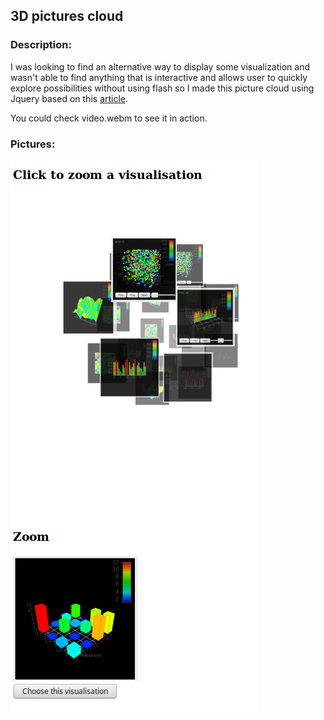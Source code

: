 ## 3D pictures cloud

### Description:

I was looking to find an alternative way to display some visualization and wasn't able to find anything that is interactive
and allows user to quickly explore possibilities without using flash so I made this picture cloud using Jquery based on this [article](http://patrickroux.ca/developpement/un-nuage-de-tag-en-3d-sans-flash-cest-possible-avec-jquery-279).

You could check video.webm to see it in action.

### Pictures:

![img2](picts/img2.png)
